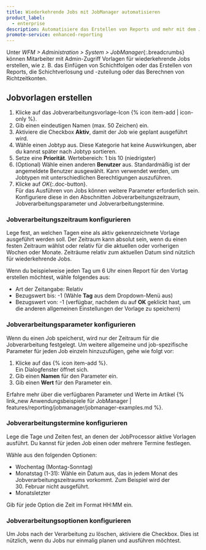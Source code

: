 ```yaml
---
title: Wiederkehrende Jobs mit JobManager automatisieren
product_label:
  - enterprise
description: Automatisiere das Erstellen von Reports und mehr mit dem JobManager.
promote-service: enhanced-reporting
---
```


Unter _WFM > Administration > System > JobManager_{:.breadcrumbs} können Mitarbeiter mit Admin-Zugriff Vorlagen für wiederkehrende Jobs erstellen, wie z.&nbsp;B. das Einfügen von Schichtfolgen oder das Erstellen von Reports, die Schichtverlosung und -zuteilung oder das Berechnen von Richtzeitkonten.

 <!-- that can run with the privileges of other users. -->

<!-- The JobProcessor runs activated templates at the specified time. -->

## Jobvorlagen erstellen

1. Klicke auf das Jobverarbeitungsvorlage-Icon {% icon item-add | icon-only %}.
2. Gib einen eindeutigen Namen (max. 50 Zeichen) ein.<br>
3. Aktiviere die Checkbox **Aktiv**, damit der Job wie geplant ausgeführt wird.
4. Wähle einen Jobtyp aus. Diese Kategorie hat keine Auswirkungen, aber du kannst später nach Jobtyp sortieren.
5. Setze eine **Priorität**. Wertebereich: 1 bis 10 (niedrigster)
6. (Optional) Wähle einen anderen **Benutzer** aus. Standardmäßig ist der angemeldete Benutzer ausgewählt. Kann verwendet werden, um Jobtypen mit unterschiedlichen Berechtigungen auszuführen.
7. Klicke auf _OK_{:.doc-button}.<br>
   Für das Ausführen von Jobs können weitere Parameter erforderlich sein. Konfiguriere diese in den Abschnitten Jobverarbeitungszeitraum, Jobverarbeitungsparameter und Jobverarbeitungstermine.

<!-- To edit existing templates, click an item in the list. -->
<!-- Existing templates with the configured parameters can be edited via _JobManager_{:.menu-item} at any time. -->

<!-- outdated for cloud -->
<!-- {{ 1 | image: "Job Configuration", '50%' }} -->

### Jobverarbeitungszeitraum konfigurieren

Lege fest, an welchen Tagen eine als aktiv gekennzeichnete Vorlage ausgeführt werden soll. Der Zeitraum kann absolut sein, wenn du einen festen Zeitraum wählst oder relativ für die aktuellen oder vorherigen Wochen oder Monate. Zeiträume relativ zum aktuellen Datum sind nützlich für wiederkehrende Jobs.

Wenn du beispielweise jeden Tag um 6&nbsp;Uhr einen Report für den Vortag erstellen möchtest, wähle folgendes aus:

- Art der Zeitangabe: Relativ
- Bezugswert bis: -1 (Wähle **Tag** aus dem Dropdown-Menü aus)
- Bezugswert von: -1 (verfügbar, nachdem du auf **OK** geklickt hast, um die anderen allgemeinen Einstellungen der Vorlage zu speichern)

### Jobverarbeitungsparameter konfigurieren

Wenn du einen Job speicherst, wird nur der Zeitraum für die Jobverarbeitung festgelegt. Um weitere allgemeine und job-spezifische Parameter für jeden Job einzeln hinzuzufügen, gehe wie folgt vor:

1. Klicke auf das {% icon item-add %}.<br>
   Ein Dialogfenster öffnet sich.
2. Gib einen **Namen** für den Parameter ein.
3. Gib einen **Wert** für den Parameter ein.

Erfahre mehr über die verfügbaren Parameter und Werte im Artikel {% link_new Anwendungsbeispiele für JobManager | features/reporting/jobmanager/jobmanager-examples.md %}.

### Jobverarbeitungstermine konfigurieren

Lege die Tage und Zeiten fest, an denen der JobProcessor aktive Vorlagen ausführt. Du kannst für jeden Job einen oder mehrere Termine festlegen.

Wähle aus den folgenden Optionen:

- Wochentag (Montag-Sonntag)
- Monatstag (1-31): Wähle ein Datum aus, das in jedem Monat des Jobverarbeitungszeitraums vorkommt. Zum Beispiel wird der 30.&nbsp;Februar nicht ausgeführt.
- Monatsletzter

Gib für jede Option die Zeit im Format HH:MM ein.

### Jobverarbeitungsoptionen konfigurieren

Um Jobs nach der Verarbeitung zu löschen, aktiviere die Checkbox. Dies ist nützlich, wenn du Jobs nur einmalig planen und ausführen möchtest. <!-- more functionality in on-premise -->
